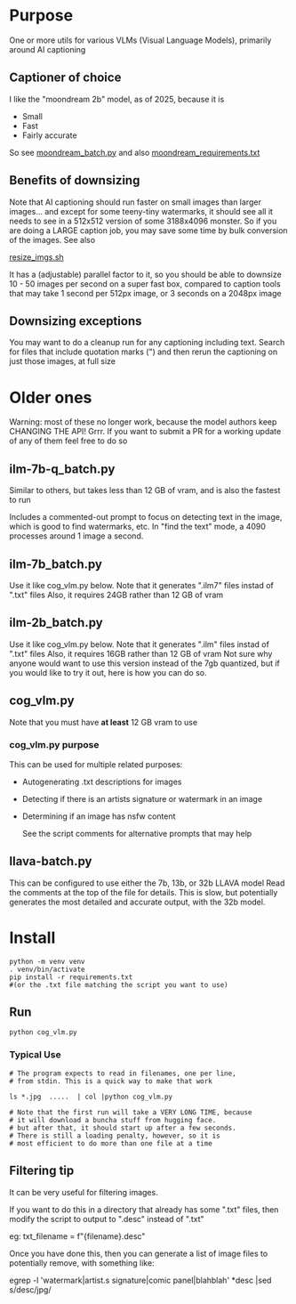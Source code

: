 #  Purpose

One or more utils for various VLMs (Visual Language Models),
primarily around AI captioning

## Captioner of choice

I like the "moondream 2b" model, as of 2025, because it is
* Small
* Fast  
* Fairly accurate

So see [moondream_batch.py](moondream_batch.py) and also
[moondream_requirements.txt](moondream_requirements.txt)

## Benefits of downsizing

Note that AI captioning should run faster on small images than larger images... and except for some teeny-tiny
watermarks, it should see all it needs to see in a 512x512 version of some 3188x4096 monster.
So if you are doing a LARGE caption job, you may save some time by bulk conversion of the images. See also

[resize_imgs.sh](resize_imgs.sh)

It has a (adjustable) parallel factor to it, so you should be able to downsize 10 - 50 images per second on a super fast box, compared to caption tools that may take 1 second per 512px image, or 3 seconds on a 2048px image

## Downsizing exceptions

You may want to do a cleanup run for any captioning including text.
Search for files that include quotation marks (")  and then rerun the captioning on just those images,
at full size


# Older ones

Warning: most of these no longer work, because the model authors keep CHANGING THE API! Grrr.
If you want to submit a PR for a working update of any of them feel free to do so

## ilm-7b-q_batch.py

Similar to others, but takes less than 12 GB of vram, and is also the fastest to run

Includes a commented-out prompt to focus on detecting text in the image, which is good to find watermarks, etc.
In "find the text" mode, a 4090 processes around 1 image a second.

## ilm-7b_batch.py

Use it like cog_vlm.py below. 
Note that it generates ".ilm7" files instad of ".txt" files
Also, it requires 24GB rather than 12 GB of vram


## ilm-2b_batch.py

Use it like cog_vlm.py below. 
Note that it generates ".ilm" files instad of ".txt" files
Also, it requires 16GB rather than 12 GB of vram
Not sure why anyone would want to use this version instead of the 7gb quantized, but if you would like to try it out,
here is how you can do so.

## cog_vlm.py 

Note that you must have **at least** 12 GB vram to use

### cog_vlm.py purpose

This can be used for multiple related purposes:

* Autogenerating .txt descriptions for images
* Detecting if there is an artists signature or watermark in an image
* Determining if an image has nsfw content

  See the script comments for alternative prompts that may help

## llava-batch.py

This can be configured to use either the 7b, 13b, or 32b LLAVA model
Read the comments at the top of the file for details. This is slow, but potentially generates the
most detailed and accurate output, with the 32b model.

# Install

    python -m venv venv
    . venv/bin/activate
    pip install -r requirements.txt
    #(or the .txt file matching the script you want to use)

## Run

    python cog_vlm.py

### Typical Use

    # The program expects to read in filenames, one per line,
    # from stdin. This is a quick way to make that work

    ls *.jpg  .....  | col |python cog_vlm.py

    # Note that the first run will take a VERY LONG TIME, because
    # it will download a buncha stuff from hugging face.
    # but after that, it should start up after a few seconds.
    # There is still a loading penalty, however, so it is
    # most efficient to do more than one file at a time

## Filtering tip
It can be very useful for filtering images.

If you want to do this in a directory that already has some ".txt" files,
then modify the script to output to ".desc" instead of ".txt"

eg:   txt_filename = f"{filename}.desc" 

Once you have done this, then you can generate a list of image files
to potentially remove, with something like:

egrep -l 'watermark|artist.s signature|comic panel|blahblah' *desc |sed s/desc/jpg/
